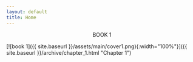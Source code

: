 ```yaml
---
layout: default
title: Home
---
```


<div style="text-align: center;">
    <span>BOOK 1<span>
</div>

[![book 1]({{ site.baseurl }}/assets/main/cover1.png){:width="100%"}]({{ site.baseurl }}/archive/chapter_1.html "Chapter 1")